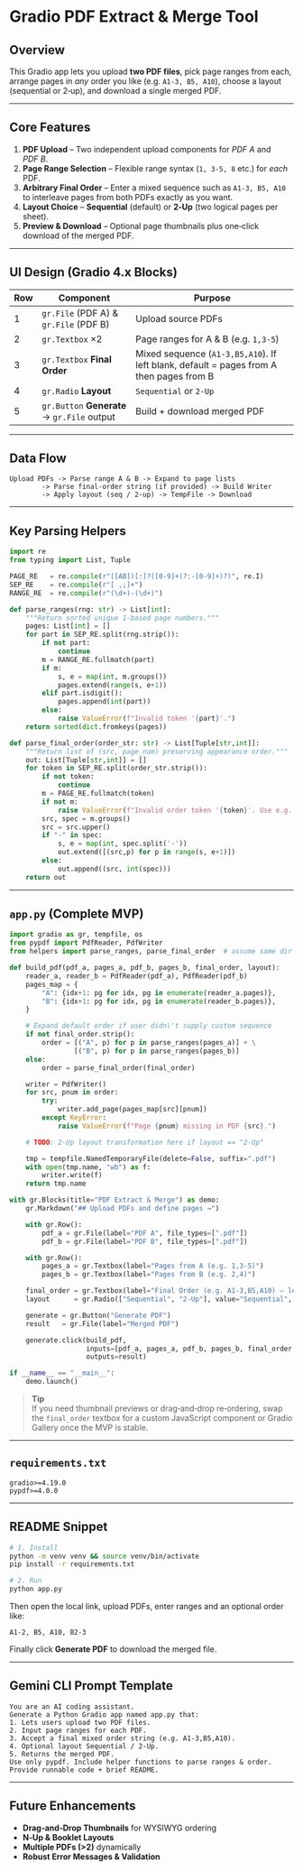 # Gradio PDF Extract & Merge Tool

## Overview

This Gradio app lets you upload **two PDF files**, pick page ranges from each, arrange pages in *any* order you like (e.g. `A1‑3, B5, A10`), choose a layout (sequential or 2‑up), and download a single merged PDF.

---

## Core Features

1. **PDF Upload** – Two independent upload components for *PDF A* and *PDF B*.
2. **Page Range Selection** – Flexible range syntax (`1, 3‑5, 8` etc.) for *each* PDF.
3. **Arbitrary Final Order** – Enter a mixed sequence such as `A1‑3, B5, A10` to interleave pages from both PDFs exactly as you want.
4. **Layout Choice** – **Sequential** (default) or **2‑Up** (two logical pages per sheet).
5. **Preview & Download** – Optional page thumbnails plus one‑click download of the merged PDF.

---

## UI Design (Gradio 4.x Blocks)

| Row | Component                                   | Purpose                                                                                 |
| --- | ------------------------------------------- | --------------------------------------------------------------------------------------- |
| 1   | `gr.File` (PDF A) & `gr.File` (PDF B)       | Upload source PDFs                                                                      |
| 2   | `gr.Textbox` ×2                             | Page ranges for A & B (e.g. `1,3‑5`)                                                    |
| 3   | `gr.Textbox` **Final Order**                | Mixed sequence (`A1‑3,B5,A10`). If left blank, default = pages from A then pages from B |
| 4   | `gr.Radio` **Layout**                       | `Sequential` or `2‑Up`                                                                  |
| 5   | `gr.Button` **Generate** → `gr.File` output | Build + download merged PDF                                                             |

---

## Data Flow

```
Upload PDFs -> Parse range A & B -> Expand to page lists
        -> Parse final‑order string (if provided) -> Build Writer
        -> Apply layout (seq / 2‑up) -> TempFile -> Download
```

---

## Key Parsing Helpers

```python
import re
from typing import List, Tuple

PAGE_RE   = re.compile(r"([AB])[:]?([0-9]+(?:-[0-9]+)?)", re.I)
SEP_RE    = re.compile(r"[ ,;]+")
RANGE_RE  = re.compile(r"(\d+)-(\d+)")

def parse_ranges(rng: str) -> List[int]:
    """Return sorted unique 1‑based page numbers."""
    pages: List[int] = []
    for part in SEP_RE.split(rng.strip()):
        if not part:
            continue
        m = RANGE_RE.fullmatch(part)
        if m:
            s, e = map(int, m.groups())
            pages.extend(range(s, e+1))
        elif part.isdigit():
            pages.append(int(part))
        else:
            raise ValueError(f"Invalid token '{part}'.")
    return sorted(dict.fromkeys(pages))

def parse_final_order(order_str: str) -> List[Tuple[str,int]]:
    """Return list of (src, page_num) preserving appearance order."""
    out: List[Tuple[str,int]] = []
    for token in SEP_RE.split(order_str.strip()):
        if not token:
            continue
        m = PAGE_RE.fullmatch(token)
        if not m:
            raise ValueError(f"Invalid order token '{token}'. Use e.g. A1 or B5‑7.")
        src, spec = m.groups()
        src = src.upper()
        if "-" in spec:
            s, e = map(int, spec.split('-'))
            out.extend([(src,p) for p in range(s, e+1)])
        else:
            out.append((src, int(spec)))
    return out
```

---

## `app.py` (Complete MVP)

```python
import gradio as gr, tempfile, os
from pypdf import PdfReader, PdfWriter
from helpers import parse_ranges, parse_final_order  # assume same dir or inline

def build_pdf(pdf_a, pages_a, pdf_b, pages_b, final_order, layout):
    reader_a, reader_b = PdfReader(pdf_a), PdfReader(pdf_b)
    pages_map = {
        "A": {idx+1: pg for idx, pg in enumerate(reader_a.pages)},
        "B": {idx+1: pg for idx, pg in enumerate(reader_b.pages)},
    }

    # Expand default order if user didn\'t supply custom sequence
    if not final_order.strip():
        order = [("A", p) for p in parse_ranges(pages_a)] + \
                [("B", p) for p in parse_ranges(pages_b)]
    else:
        order = parse_final_order(final_order)

    writer = PdfWriter()
    for src, pnum in order:
        try:
            writer.add_page(pages_map[src][pnum])
        except KeyError:
            raise ValueError(f"Page {pnum} missing in PDF {src}.")

    # TODO: 2‑Up layout transformation here if layout == "2‑Up"

    tmp = tempfile.NamedTemporaryFile(delete=False, suffix=".pdf")
    with open(tmp.name, "wb") as f:
        writer.write(f)
    return tmp.name

with gr.Blocks(title="PDF Extract & Merge") as demo:
    gr.Markdown("## Upload PDFs and define pages →")

    with gr.Row():
        pdf_a = gr.File(label="PDF A", file_types=[".pdf"])
        pdf_b = gr.File(label="PDF B", file_types=[".pdf"])

    with gr.Row():
        pages_a = gr.Textbox(label="Pages from A (e.g. 1,3‑5)")
        pages_b = gr.Textbox(label="Pages from B (e.g. 2,4)")

    final_order = gr.Textbox(label="Final Order (e.g. A1‑3,B5,A10) – leave blank for default")
    layout      = gr.Radio(["Sequential", "2‑Up"], value="Sequential", label="Layout")

    generate = gr.Button("Generate PDF")
    result   = gr.File(label="Merged PDF")

    generate.click(build_pdf,
                   inputs=[pdf_a, pages_a, pdf_b, pages_b, final_order, layout],
                   outputs=result)

if __name__ == "__main__":
    demo.launch()
```

> **Tip**\
> If you need thumbnail previews or drag‑and‑drop re‑ordering, swap the `final_order` textbox for a custom JavaScript component or Gradio Gallery once the MVP is stable.

---

## `requirements.txt`

```
gradio>=4.19.0
pypdf>=4.0.0
```

---

## README Snippet

```bash
# 1. Install
python -m venv venv && source venv/bin/activate
pip install -r requirements.txt

# 2. Run
python app.py
```

Then open the local link, upload PDFs, enter ranges and an optional order like:

```
A1-2, B5, A10, B2-3
```

Finally click **Generate PDF** to download the merged file.

---

## Gemini CLI Prompt Template

```
You are an AI coding assistant.
Generate a Python Gradio app named app.py that:
1. Lets users upload two PDF files.
2. Input page ranges for each PDF.
3. Accept a final mixed order string (e.g. A1‑3,B5,A10).
4. Optional layout Sequential / 2‑Up.
5. Returns the merged PDF.
Use only pypdf. Include helper functions to parse ranges & order.
Provide runnable code + brief README.
```

---

## Future Enhancements

- **Drag‑and‑Drop Thumbnails** for WYSIWYG ordering
- **N‑Up & Booklet Layouts**
- **Multiple PDFs (>2)** dynamically
- **Robust Error Messages & Validation**

